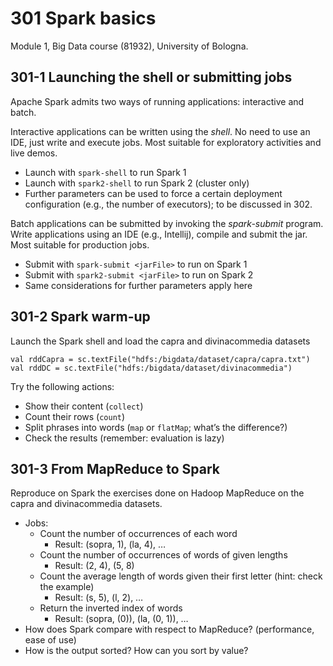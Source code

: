 # 301 Spark basics

Module 1, Big Data course (81932), University of Bologna.

## 301-1 Launching the shell or submitting jobs

Apache Spark admits two ways of running applications: interactive and batch.

Interactive applications can be written using the *shell*. No need to use an IDE, just write and execute jobs. Most suitable for exploratory activities and live demos.

- Launch with ```spark-shell``` to run Spark 1
- Launch with ```spark2-shell``` to run Spark 2 (cluster only)
- Further parameters can be used to force a certain deployment configuration (e.g., the number of executors); to be discussed in 302.

Batch applications can be submitted by invoking the *spark-submit* program. Write applications using an IDE (e.g., Intellij), compile and submit the jar. Most suitable for production jobs.

- Submit with ```spark-submit <jarFile>``` to run on Spark 1
- Submit with ```spark2-submit <jarFile>``` to run on Spark 2
- Same considerations for further parameters apply here

## 301-2 Spark warm-up

Launch the Spark shell and load the capra and divinacommedia datasets

```
val rddCapra = sc.textFile("hdfs:/bigdata/dataset/capra/capra.txt")
val rddDC = sc.textFile("hdfs:/bigdata/dataset/divinacommedia")
```

Try the following actions:
- Show their content (```collect```)
- Count their rows (```count```)
- Split phrases into words (```map``` or ```flatMap```; what’s the difference?)
- Check the results (remember: evaluation is lazy)

## 301-3 From MapReduce to Spark

Reproduce on Spark the exercises done on Hadoop MapReduce on the capra and divinacommedia datasets.

- Jobs:
  - Count the number of occurrences of each word
    - Result: (sopra, 1), (la, 4), …
  - Count the number of occurrences of words of given lengths
    - Result: (2, 4), (5, 8)
  - Count the average length of words given their first letter (hint: check the example)
    - Result: (s, 5), (l, 2), …
  - Return the inverted index of words
    - Result: (sopra, (0)), (la, (0, 1)), …
- How does Spark compare with respect to MapReduce? (performance, ease of use)
- How is the output sorted? How can you sort by value?
